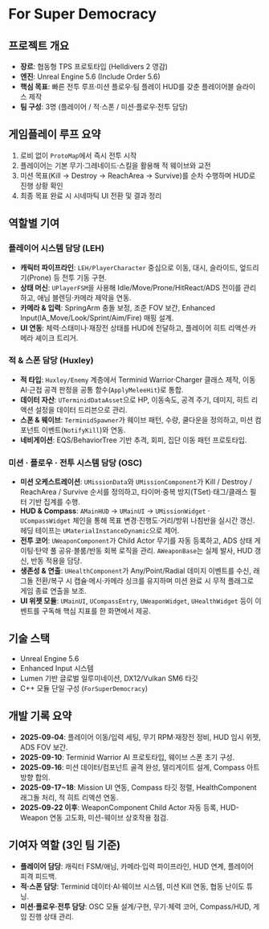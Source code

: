 # For Super Democracy

## 프로젝트 개요
- **장르**: 협동형 TPS 프로토타입 (Helldivers 2 영감)
- **엔진**: Unreal Engine 5.6 (Include Order 5.6)
- **핵심 목표**: 빠른 전투 루프·미션 플로우·팀 플레이 HUD를 갖춘 플레이어블 슬라이스 제작
- **팀 구성**: 3명 (플레이어 / 적·스폰 / 미션·플로우·전투 담당)

## 게임플레이 루프 요약
1. 로비 없이 `ProtoMap`에서 즉시 전투 시작
2. 플레이어는 기본 무기·그레네이드·스킬을 활용해 적 웨이브와 교전
3. 미션 목표(Kill → Destroy → ReachArea → Survive)를 순차 수행하며 HUD로 진행 상황 확인
4. 최종 목표 완료 시 시네마틱 UI 전환 및 결과 정리

## 역할별 기여

### 플레이어 시스템 담당 (LEH)
- **캐릭터 파이프라인**: `LEH/PlayerCharacter` 중심으로 이동, 대시, 슬라이드, 엎드리기(Prone) 등 전투 기동 구현.
- **상태 머신**: `UPlayerFSM`을 사용해 Idle/Move/Prone/HitReact/ADS 전이를 관리하고, 애님 블렌딩·카메라 제약을 연동.
- **카메라 & 입력**: SpringArm 충돌 보정, 조준 FOV 보간, Enhanced Input(IA_Move/Look/Sprint/Aim/Fire) 매핑 설계.
- **UI 연동**: 체력·스태미나·재장전 상태를 HUD에 전달하고, 플레이어 히트 리액션·카메라 셰이크 트리거.

### 적 & 스폰 담당 (Huxley)
- **적 타입**: `Huxley/Enemy` 계층에서 Terminid Warrior·Charger 클래스 제작, 이동 AI·근접 공격 판정을 공통 함수(`ApplyMeleeHit`)로 통합.
- **데이터 자산**: `UTerminidDataAsset`으로 HP, 이동속도, 공격 주기, 데미지, 히트 리액션 설정을 데이터 드리븐으로 관리.
- **스폰 & 웨이브**: `TerminidSpawner`가 웨이브 패턴, 수량, 쿨다운을 정의하고, 미션 컴포넌트 이벤트(`NotifyKill`)와 연동.
- **네비게이션**: EQS/BehaviorTree 기반 추격, 회피, 집단 이동 패턴 프로토타입.

### 미션 · 플로우 · 전투 시스템 담당 (OSC)
- **미션 오케스트레이션**: `UMissionData`와 `UMissionComponent`가 Kill / Destroy / ReachArea / Survive 순서를 정의하고, 타이머·중복 방지(TSet)·태그/클래스 필터 기반 집계를 수행.
- **HUD & Compass**: `AMainHUD` → `UMainUI` → `UMissionWidget` · `UCompassWidget` 체인을 통해 목표 변경·진행도·거리/방위 나침반을 실시간 갱신. 헤딩 테이프는 `UMaterialInstanceDynamic`으로 제어.
- **전투 코어**: `UWeaponComponent`가 Child Actor 무기를 자동 등록하고, ADS 상태 게이팅·탄약 풀 공유·블룸/반동 회복 로직을 관리. `AWeaponBase`는 실제 발사, HUD 갱신, 반동 적용을 담당.
- **생존성 & 연출**: `UHealthComponent`가 Any/Point/Radial 데미지 이벤트를 수신, 래그돌 전환/복구 시 캡슐·메시·카메라 싱크를 유지하며 미션 완료 시 무적 플래그로 게임 종료 연출을 보조.
- **UI 위젯 모듈**: `UMainUI`, `UCompassEntry`, `UWeaponWidget`, `UHealthWidget` 등이 이벤트를 구독해 핵심 지표를 한 화면에서 제공.

## 기술 스택
- Unreal Engine 5.6
- Enhanced Input 시스템
- Lumen 기반 글로벌 일루미네이션, DX12/Vulkan SM6 타깃
- C++ 모듈 단일 구성 (`ForSuperDemocracy`)

## 개발 기록 요약
- **2025-09-04**: 플레이어 이동/입력 세팅, 무기 RPM·재장전 정비, HUD 임시 위젯, ADS FOV 보간.
- **2025-09-10**: Terminid Warrior AI 프로토타입, 웨이브 스폰 초기 구성.
- **2025-09-16**: 미션 데이터/컴포넌트 골격 완성, 델리게이트 설계, Compass 아트 방향 합의.
- **2025-09-17~18**: Mission UI 연동, Compass 타깃 정렬, HealthComponent 래그돌 처리, 적 히트 리액션 연동.
- **2025-09-22 이후**: WeaponComponent Child Actor 자동 등록, HUD-Weapon 연동 고도화, 미션-웨이브 상호작용 점검.


## 기여자 역할 (3인 팀 기준)
- **플레이어 담당**: 캐릭터 FSM/애님, 카메라·입력 파이프라인, HUD 연계, 플레이어 피격 피드백.
- **적·스폰 담당**: Terminid 데이터·AI·웨이브 시스템, 미션 Kill 연동, 협동 난이도 튜닝.
- **미션·플로우·전투 담당**: OSC 모듈 설계/구현, 무기·체력 코어, Compass/HUD, 게임 진행 상태 관리.
